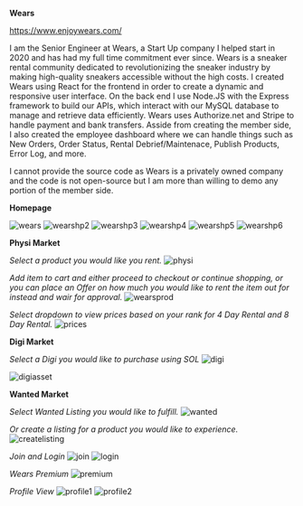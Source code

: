 __Wears__

https://www.enjoywears.com/

I am the Senior Engineer at Wears, a Start Up company I helped start in 2020 and has had my full time commitment ever since. Wears is a sneaker rental community dedicated to revolutionizing the sneaker industry by making high-quality sneakers accessible without the high costs.
I created Wears using React for the frontend in order to create a dynamic and responsive user interface. On the back end I use Node.JS with the Express framework to build our APIs, which interact with our MySQL database to manage and retrieve data efficiently.
Wears uses Authorize.net and Stripe to handle payment and bank transfers.
Asside from creating the member side, I also created the employee dashboard where we can handle things such as New Orders, Order Status, Rental Debrief/Maintenace, Publish Products, Error Log, and more.

I cannot provide the source code as Wears is a privately owned company and the code is not open-source but I am more than willing to demo any portion of the member side.

__Homepage__

![wears](https://github.com/xvxbryan/wears/assets/31249606/2b22ebfd-6584-44fe-b53e-2ccb7886574e)
![wearshp2](https://github.com/xvxbryan/wears/assets/31249606/9747300c-2927-44af-8de6-063718d31f14)
![wearshp3](https://github.com/xvxbryan/wears/assets/31249606/a89651e7-622c-46ca-b692-fb9393e0619c)
![wearshp4](https://github.com/xvxbryan/wears/assets/31249606/4305076d-bbbb-4dad-a143-eea5cb1cbee1)
![wearshp5](https://github.com/xvxbryan/wears/assets/31249606/c16915f6-cd2d-42f8-928c-04800a435848)
![wearshp6](https://github.com/xvxbryan/wears/assets/31249606/ea9efc35-ed13-480b-9d6d-56f8102f3bfe)

__Physi Market__

_Select a product you would like you rent._
![physi](https://github.com/xvxbryan/wears/assets/31249606/56755510-eb17-4d57-bded-0f18a1a04293)

_Add item to cart and either proceed to checkout or continue shopping,_
_or you can place an Offer on how much you would like to rent the item out for instead and wair for approval._
![wearsprod](https://github.com/xvxbryan/wears/assets/31249606/ff9159b1-f225-462c-9808-53ff8fb99c72)

_Select dropdown to view prices based on your rank for 4 Day Rental and 8 Day Rental._
![prices](https://github.com/xvxbryan/wears/assets/31249606/a4178dfa-c0f0-4741-8289-0df37d311d98)



__Digi Market__

_Select a Digi you would like to purchase using SOL_
![digi](https://github.com/xvxbryan/wears/assets/31249606/54a1279f-99aa-4ea4-8022-d300b1077888)

![digiasset](https://github.com/xvxbryan/wears/assets/31249606/e4ec225f-7f82-4f44-8055-ab2cc29aee0d)


__Wanted Market__

_Select Wanted Listing you would like to fulfill._
![wanted](https://github.com/xvxbryan/wears/assets/31249606/e6db40d1-eb6d-4262-b2de-f456cb9fa7bb)

_Or create a listing for a product you would like to experience._
![createlisting](https://github.com/xvxbryan/wears/assets/31249606/fa01ab88-b941-498b-8478-781868435383)

_Join and Login_
![join](https://github.com/xvxbryan/wears/assets/31249606/6dae2cc4-b426-418a-902c-1e8db1640b2b)
![login](https://github.com/xvxbryan/wears/assets/31249606/458b1c9e-b65f-4c96-9c42-89b78b42d558)

_Wears Premium_
![premium](https://github.com/xvxbryan/wears/assets/31249606/78709619-614b-4cbb-9859-a7d6ece94c3c)

_Profile View_
![profile1](https://github.com/xvxbryan/wears/assets/31249606/ea749639-715d-41b7-8bb1-1fc9f19027c1)
![profile2](https://github.com/xvxbryan/wears/assets/31249606/f150f03b-01e6-4779-84ec-f2c73e8b2c53)
